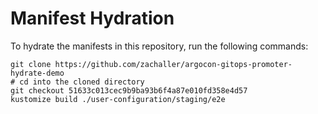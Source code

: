 # Manifest Hydration

To hydrate the manifests in this repository, run the following commands:

```shell
git clone https://github.com/zachaller/argocon-gitops-promoter-hydrate-demo
# cd into the cloned directory
git checkout 51633c013cec9b9ba93b6f4a87e010fd358e4d57
kustomize build ./user-configuration/staging/e2e
```
